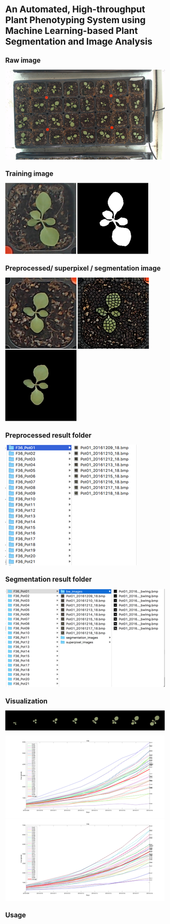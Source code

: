 # An Automated, High-throughput Plant Phenotyping System using Machine Learning-based Plant Segmentation and Image Analysis

## Raw image
![](raw_data_example.png)

## Training image
![](gt_example1.png) ![](gt_example2.png)

## Preprocessed/ superpixel / segmentation image
![](processed_example.bmp) ![](superpixel_example.bmp) ![](segmentation_example.bmp)

## Preprocessed result folder
![](preprocess_example.png)

## Segmentation result folder
![](segmentation_processing_example.png)


## Visualization
![](time_series_example.png)

![](visualization_example2.png)
![](visualization_example3.png)

## Usage
